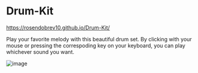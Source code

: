 # Drum-Kit

https://rosendobrev10.github.io/Drum-Kit/

Play your favorite melody with this beautiful drum set.
By clicking with your mouse or pressing the correspoding key on your keyboard, you can play whichever sound you want.

![image](https://user-images.githubusercontent.com/104829819/200287695-cfa8daf1-fda4-4422-b44c-330d2b49c899.png)
